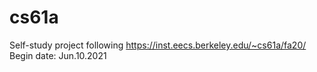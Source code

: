 # cs61a
Self-study project following https://inst.eecs.berkeley.edu/~cs61a/fa20/ <br />
Begin date: Jun.10.2021
